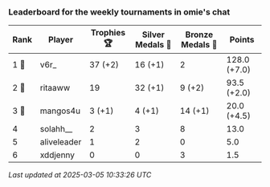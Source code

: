 ### Leaderboard for the weekly tournaments in omie's chat
| Rank | Player | Trophies 🏆 | Silver Medals 🥈 | Bronze Medals 🥉 | Points |
|------|--------|-------------|------------------|------------------|--------|
| 1 🥇 | v6r_ | 37 (+2) | 16 (+1) | 2 | 128.0 (+7.0) |
| 2 🥈 | ritaaww | 19 | 32 (+1) | 9 (+2) | 93.5 (+2.0) |
| 3 🥉 | mangos4u | 3 (+1) | 4 (+1) | 14 (+1) | 20.0 (+4.5) |
| 4 | solahh__ | 2 | 3 | 8 | 13.0 |
| 5 | aliveleader | 1 | 2 | 0 | 5.0 |
| 6 | xddjenny | 0 | 0 | 3 | 1.5 |

_Last updated at 2025-03-05 10:33:26 UTC_